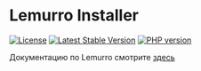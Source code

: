 # Lemurro Installer

[![License](https://img.shields.io/github/license/Lemurro/installer.svg)](https://github.com/Lemurro/installer)
[![Latest Stable Version](https://img.shields.io/packagist/v/Lemurro/installer.svg)](https://packagist.org/packages/Lemurro/installer)
[![PHP version](https://img.shields.io/packagist/php-v/Lemurro/installer.svg)](https://packagist.org/packages/Lemurro/installer)

Документацию по Lemurro смотрите [здесь](https://lemurro.github.io/docs)